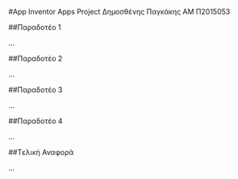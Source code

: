 #App Inventor Apps Project
Δημοσθένης Παγκάκης
ΑΜ Π2015053

##Παραδοτέο 1

...

##Παραδοτέο 2

…

##Παραδοτέο 3

...

##Παραδοτέο 4

...

##Tελική Αναφορά

...
